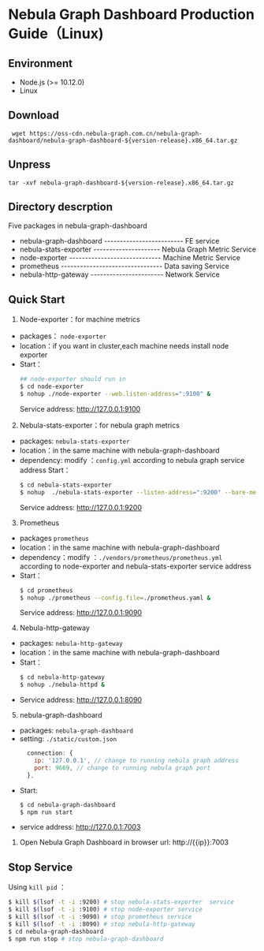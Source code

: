 # Nebula Graph Dashboard Production Guide（Linux)

## Environment
- Node.js (>= 10.12.0)
- Linux

## Download
` wget https://oss-cdn.nebula-graph.com.cn/nebula-graph-dashboard/nebula-graph-dashboard-${version-release}.x86_64.tar.gz`

## Unpress
`tar -xvf nebula-graph-dashboard-${version-release}.x86_64.tar.gz`


## Directory descrption
Five packages in nebula-graph-dashboard 
- nebula-graph-dashboard ------------------------- FE service
- nebula-stats-exporter --------------------- Nebula Graph Metric Service
- node-exporter ----------------------------- Machine Metric Service
- prometheus -------------------------------- Data saving Service
- nebula-http-gateway ----------------------- Network Service


## Quick Start

1. Node-exporter：for machine metrics
- packages： `node-exporter`
- location：if you want in cluster,each machine needs install node exporter
- Start：
  ```bash
  ## node-exporter should run in 
  $ cd node-exporter
  $ nohup ./node-exporter --web.listen-address=":9100" &
  ```
  Service address: http://127.0.0.1:9100

2. Nebula-stats-exporter：for nebula graph metrics
- packages: `nebula-stats-exporter`
- location：in the same machine with nebula-graph-dashboard
- dependency: modify ：`config.yml` according to nebula graph service address
  Start：
  ```bash
  $ cd nebula-stats-exporter
  $ nohup  ./nebula-stats-exporter --listen-address=":9200" --bare-metal --bare-metal-config=./config.yaml &
  ```
  Service address: http://127.0.0.1:9200

3. Prometheus
- packages `prometheus`
- location：in the same machine with nebula-graph-dashboard
- dependency：modify ：`./vendors/prometheus/prometheus.yml` according to node-exporter and nebula-stats-exporter service address
- Start：
  ```bash
  $ cd prometheus
  $ nohup ./prometheus --config.file=./prometheus.yaml &
  ```
  Service address: http://127.0.0.1:9090

4. Nebula-http-gateway
- packages: `nebula-http-gateway`
- location：in the same machine with nebula-graph-dashboard
- Start：
  ```bash
  $ cd nebula-http-gateway
  $ nohup ./nebula-httpd &
  ```
- Service address: http://127.0.0.1:8090

5. nebula-graph-dashboard
- packages: `nebula-graph-dashboard`
- setting: `./static/custom.json`
  ```javascript
    connection: {
      ip: '127.0.0.1', // change to running nebula graph address
      port: 9669, // change to running nebula graph port
    },
  ```
- Start:
  ```bash
  $ cd nebula-graph-dashboard
  $ npm run start
  ```
- service address: http://127.0.0.1:7003

1. Open Nebula Graph Dashboard in browser
url: http://{{ip}}:7003


## Stop Service
Using `kill pid` ：

```bash
$ kill $(lsof -t -i :9200) # stop nebula-stats-exporter  service
$ kill $(lsof -t -i :9100) # stop node-exporter service
$ kill $(lsof -t -i :9090) # stop prometheus service
$ kill $(lsof -t -i :8090) # stop nebula-http-gateway
$ cd nebula-graph-dashboard
$ npm run stop # stop nebula-graph-dashboard
```


